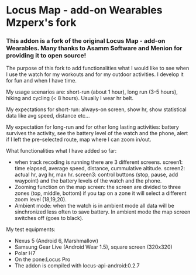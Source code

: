# Locus Map - add-on Wearables Mzperx's fork

### This addon is a fork of the original Locus Map - add-on Wearables. Many thanks to Asamm Software and Menion for providing it to open source!

The purpose of this fork to add functionalities what I would like to see when I use the watch for my workouts and for my outdoor activities.
I develop it for fun and when I have time.

My usage scenarios are: short-run (about 1 hour), long run (3-5 hours), hiking and cycling (< 8 hours). Usually I wear hr belt.

My expectations for short-run:
always-on screen, show hr, show statistical data like avg speed, distance etc...

My expectation for long-run and for other long lasting activities:
battery survives the activity,
see the battery level of the watch and the phone,
alert if I left the pre-selected route,
map where I can zoom in/out.

What functionalities what I have added so far:
- when track recoding is running there are 3 different screens. 
screen1: time elapsed, average speed, distance, cummulative altitude.
screen2: actual hr, avg hr, max hr.
screen3: control buttons (stop, pause, add waypoint) and the battery levels of the watch and the phone.
- Zooming function on the map screen: the screen are divided to three zones (top, middle, bottom) if you tap on a zone it will select a different zoom level (18,19,20).
- Ambient mode: when the watch is in ambient mode all data will be sinchronized less often to save battery. In ambient mode the map screen switches off (goes to black).

My test equipments:
- Nexus 5 (Android 6, Marshmallow)
- Samsung Gear Live (Android Wear 1.5), square screen (320x320)
- Polar H7
- On the pone:Locus Pro
- The addon is compiled with locus-api-android:0.2.7
